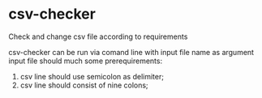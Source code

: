 # csv-checker
 Check and change csv file according to requirements

csv-checker can be run via comand line with input file name as argument
input file should much some prerequirements:
1. csv line should use semicolon as delimiter;
2. csv line should consist of nine colons;